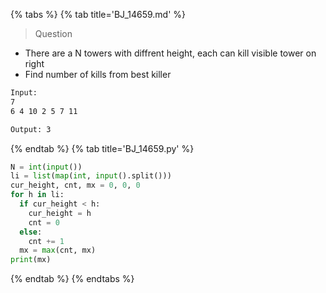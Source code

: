 {% tabs %}
{% tab title='BJ_14659.md' %}

> Question

* There are a N towers with diffrent height, each can kill visible tower on right
* Find number of kills from best killer

```txt
Input:
7
6 4 10 2 5 7 11

Output: 3
```

{% endtab %}
{% tab title='BJ_14659.py' %}

```py
N = int(input())
li = list(map(int, input().split()))
cur_height, cnt, mx = 0, 0, 0
for h in li:
  if cur_height < h:
    cur_height = h
    cnt = 0
  else:
    cnt += 1
  mx = max(cnt, mx)
print(mx)
```

{% endtab %}
{% endtabs %}
